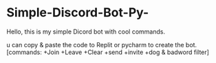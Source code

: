 # Simple-Discord-Bot-Py-

Hello, this is my simple Dicord bot with cool commands.

u can copy & paste the code to Replit or pycharm to create the bot. 
[commands: +Join +Leave +Clear +send +invite +dog & badword filter]
